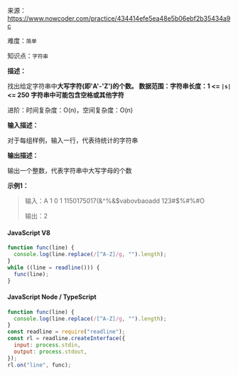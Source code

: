 来源：<https://www.nowcoder.com/practice/434414efe5ea48e5b06ebf2b35434a9c>

难度：`简单`

知识点：`字符串`

**描述：**

找出给定字符串中**大写字符(即'A'-'Z')**的个数。
数据范围：字符串长度：1 <= `|s|` <= 250
字符串中可能包含**空格或其他字符**

进阶：时间复杂度：O(n)，空间复杂度：O(n)

**输入描述：**

对于每组样例，输入一行，代表待统计的字符串

**输出描述：**

输出一个整数，代表字符串中大写字母的个数

**示例1：**

> 输入：A 1 0 1 1150175017(&^%&$vabovbaoadd 123#$%#%#O
>
> 输出：2

<!-- tabs:start -->

#### **JavaScript V8**

```javascript
function func(line) {
  console.log(line.replace(/[^A-Z]/g, "").length);
}
while ((line = readline())) {
  func(line);
}
```

#### **JavaScript Node / TypeScript**

```javascript
function func(line) {
  console.log(line.replace(/[^A-Z]/g, "").length);
}
const readline = require("readline");
const rl = readline.createInterface({
  input: process.stdin,
  output: process.stdout,
});
rl.on("line", func);
```

<!-- tabs:end -->
